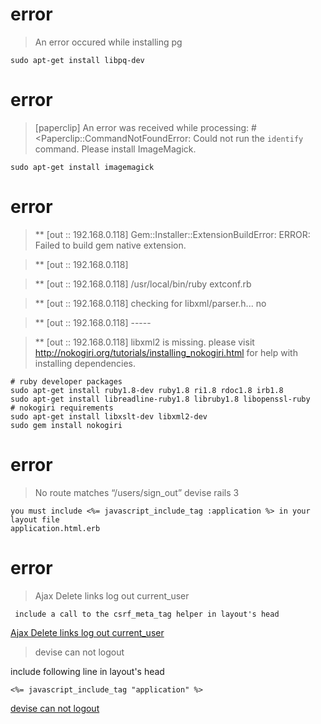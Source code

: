# error

> An error occured while installing pg

    sudo apt-get install libpq-dev

# error

> [paperclip] An error was received while processing: #<Paperclip::CommandNotFoundError: Could not run the `identify` command. Please install ImageMagick.

    sudo apt-get install imagemagick

# error

> ** [out :: 192.168.0.118] Gem::Installer::ExtensionBuildError: ERROR: Failed to build gem native extension.

> ** [out :: 192.168.0.118]

> ** [out :: 192.168.0.118] /usr/local/bin/ruby extconf.rb

> ** [out :: 192.168.0.118] checking for libxml/parser.h... no

> ** [out :: 192.168.0.118] -----

> ** [out :: 192.168.0.118] libxml2 is missing.  please visit http://nokogiri.org/tutorials/installing_nokogiri.html for help with installing dependencies.

    # ruby developer packages
	sudo apt-get install ruby1.8-dev ruby1.8 ri1.8 rdoc1.8 irb1.8
	sudo apt-get install libreadline-ruby1.8 libruby1.8 libopenssl-ruby
	# nokogiri requirements
	sudo apt-get install libxslt-dev libxml2-dev
	sudo gem install nokogiri

# error

> No route matches “/users/sign_out” devise rails 3

    you must include <%= javascript_include_tag :application %> in your layout file
    application.html.erb

# error

> Ajax Delete links log out current_user

     include a call to the csrf_meta_tag helper in layout's head

[Ajax Delete links log out current_user](http://stackoverflow.com/questions/6434283/rails-3-ajax-delete-links-log-out-current-user "Ajax Delete links log out current_user")

> devise can not logout

include following line in layout's head

    <%= javascript_include_tag "application" %>

[devise can not logout](http://stackoverflow.com/questions/6557311/no-route-matches-users-sign-out-devise-rails-3 "devise can not logout")




